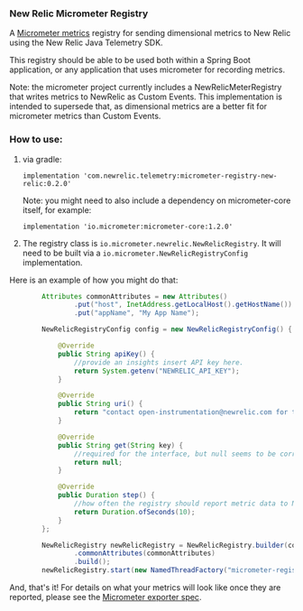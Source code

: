 ### New Relic Micrometer Registry
A [Micrometer metrics](https://micrometer.io/) registry for sending dimensional metrics to New Relic using the New Relic Java Telemetry SDK.

This registry should be able to be used both within a Spring Boot application, or any application that uses
micrometer for recording metrics.

Note: the micrometer project currently includes a NewRelicMeterRegistry that writes metrics to NewRelic as 
Custom Events. This implementation is intended to supersede that, as dimensional metrics are a better fit
for micrometer metrics than Custom Events.

### How to use:

1) via gradle: 
  
    `implementation 'com.newrelic.telemetry:micrometer-registry-new-relic:0.2.0'`

    Note: you might need to also include a dependency on micrometer-core itself, for example:

    `implementation 'io.micrometer:micrometer-core:1.2.0'`

2) The registry class is `io.micrometer.newrelic.NewRelicRegistry`. 
It will need to be built via a `io.micrometer.NewRelicRegistryConfig` implementation.

Here is an example of how you might do that:

```java
        Attributes commonAttributes = new Attributes()
                .put("host", InetAddress.getLocalHost().getHostName())
                .put("appName", "My App Name");

        NewRelicRegistryConfig config = new NewRelicRegistryConfig() {

            @Override
            public String apiKey() {
                //provide an insights insert API key here.
                return System.getenv("NEWRELIC_API_KEY");
            }

            @Override
            public String uri() {
                return "contact open-instrumentation@newrelic.com for the metric api endpoint";
            }

            @Override
            public String get(String key) {
                //required for the interface, but null seems to be correct for this use-case.
                return null;
            }

            @Override
            public Duration step() {
                //how often the registry should report metric data to New Relic.
                return Duration.ofSeconds(10);
            }
        };

        NewRelicRegistry newRelicRegistry = NewRelicRegistry.builder(config)
                .commonAttributes(commonAttributes)
                .build();
        newRelicRegistry.start(new NamedThreadFactory("micrometer-registry"));

```


And, that's it! For details on what your metrics will look like once they are reported, please see the [Micrometer exporter spec](https://github.com/newrelic/exporter-specs). 
